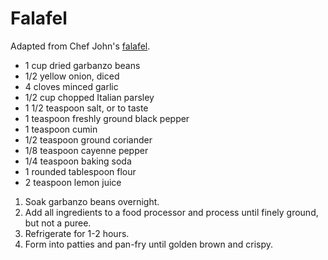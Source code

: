# Falafel

Adapted from Chef John's [falafel](http://foodwishes.blogspot.com/2015/03/falafel-opposite-of-how-these-will-make.html).

- 1 cup dried garbanzo beans
- 1/2 yellow onion, diced
- 4 cloves minced garlic
- 1/2 cup chopped Italian parsley
- 1 1/2 teaspoon salt, or to taste
- 1 teaspoon freshly ground black pepper
- 1 teaspoon cumin
- 1/2 teaspoon ground coriander
- 1/8 teaspoon cayenne pepper
- 1/4 teaspoon baking soda
- 1 rounded tablespoon flour
- 2 teaspoon lemon juice

1. Soak garbanzo beans overnight.
2. Add all ingredients to a food processor and process until finely ground, but not a puree.
3. Refrigerate for 1-2 hours.
4. Form into patties and pan-fry until golden brown and crispy.
